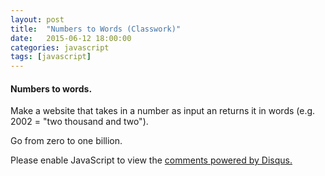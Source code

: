 ```yaml
---
layout: post
title:  "Numbers to Words (Classwork)"
date:   2015-06-12 18:00:00
categories: javascript
tags: [javascript]
---
```



<h4>Numbers to words.</h4>
<p>Make a website that takes in a number as input an returns it in words (e.g. 2002 = "two thousand and two").</p>
<p>Go from zero to one billion.</p>
  

<div id="disqus_thread"></div>
<script type="text/javascript">
    /* * * CONFIGURATION VARIABLES * * */
    var disqus_shortname = 'devschool';

    /* * * DON'T EDIT BELOW THIS LINE * * */
    (function() {
        var dsq = document.createElement('script'); dsq.type = 'text/javascript'; dsq.async = true;
        dsq.src = '//' + disqus_shortname + '.disqus.com/embed.js';
        (document.getElementsByTagName('head')[0] || document.getElementsByTagName('body')[0]).appendChild(dsq);
    })();
</script>
<noscript>Please enable JavaScript to view the <a href="https://disqus.com/?ref_noscript" rel="nofollow">comments powered by Disqus.</a></noscript>